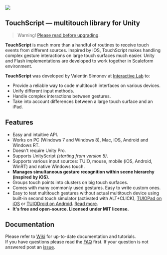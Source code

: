 ![](https://raw.github.com/wiki/InteractiveLab/TouchScript/images/dvfu.jpg)

## TouchScript — multitouch library for Unity
> Warning! [Please read before upgrading](https://github.com/InteractiveLab/TouchScript/wiki/Upgrading).

**TouchScript** is much more than a handful of routines to receive touch events from different sources. Inspired by iOS, TouchScript makes handling complex gesture interactions on large touch surfaces much easier. Unity and Flash implementations are developed to work together in Scaleform environment.

**TouchScript** was developed by Valentin Simonov at [Interactive Lab](http://interactivelab.ru) to:
 - Provide a reliable way to code multitouch interfaces on various devices.
 - Unify different input methods.
 - Handle complex interactions between gestures.
 - Take into account differences between a large touch surface and an iPad.

## Features
 - Easy and intuitive API.
 - Works on PC (Windows 7 and Windows 8), Mac, iOS, Android and Windows RT.
 - Doesn't require Unity Pro.
 - Supports UnityScript _(starting from version 5)_.
 - Supports various input sources: TUIO, mouse, mobile (iOS, Android, WinRT) and native Windows touch.
 - **Manages simultaneous gesture recognition within scene hierarchy (inspired by iOS).**
 - Groups touch points into clusters on big touch surfaces.
 - Comes with many commonly used gestures. Easy to write custom ones.
 - Easy to test multitouch gestures without actual multitouch device using built-in second touch simulator (activated with ALT+CLICK), [TUIOPad on iOS](https://itunes.apple.com/us/app/tuiopad/id412446962) or [TUIODroid on Android](https://play.google.com/store/apps/details?id=tuioDroid.impl&hl=en"). [Read more](Testing-multitouch-on-a-PC).
 - **It's free and open-source. Licensed under MIT license.**

## Documentation
Please refer to [Wiki](https://github.com/InteractiveLab/TouchScript/wiki) for up-to-date documentation and tutorials.  
If you have questions please read the [FAQ](https://github.com/InteractiveLab/TouchScript/wiki/FAQ) first. If your question is not answered post an [issue](https://github.com/InteractiveLab/TouchScript/issues?state=closed).
